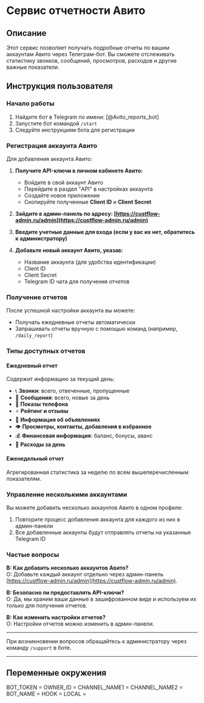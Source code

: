 # Сервис отчетности Авито

## Описание
Этот сервис позволяет получать подробные отчеты по вашим аккаунтам Авито через Телеграм-бот. Вы сможете отслеживать статистику звонков, сообщений, просмотров, расходов и другие важные показатели.

## Инструкция пользователя

### Начало работы
1. Найдите бот в Telegram по имени: [@Avito_reports_bot]
2. Запустите бот командой `/start`
3. Следуйте инструкциям бота для регистрации

### Регистрация аккаунта Авито
Для добавления аккаунта Авито:

1. **Получите API-ключи в личном кабинете Авито:**
   - Войдите в свой аккаунт Авито
   - Перейдите в раздел "API" в настройках аккаунта
   - Создайте новое приложение
   - Скопируйте полученные **Client ID** и **Client Secret**

2. **Зайдите в админ-панель по адресу: [https://custflow-admin.ru/admin](https://custflow-admin.ru/admin)**

3. **Введите учетные данные для входа (если у вас их нет, обратитесь к администратору)**

4. **Добавьте новый аккаунт Авито, указав:**
   - Название аккаунта (для удобства идентификации)
   - Client ID
   - Client Secret
   - Telegram ID чата для получения отчетов

### Получение отчетов
После успешной настройки аккаунта вы можете:

- Получать ежедневные отчеты автоматически
- Запрашивать отчеты вручную с помощью команд (например, `/daily_report`)

### Типы доступных отчетов

#### Ежедневный отчет
Содержит информацию за текущий день:
- 📞 **Звонки**: всего, отвеченные, пропущенные
- 💬 **Сообщения**: всего, новые за день
- 📱 **Показы телефона**
- ⭐ **Рейтинг и отзывы**
- 📝 **Информация об объявлениях**
- 👁 **Просмотры, контакты, добавления в избранное**
- 💰 **Финансовая информация**: баланс, бонусы, аванс
- 💸 **Расходы за день**

#### Еженедельный отчет
Агрегированная статистика за неделю по всем вышеперечисленным показателям.

### Управление несколькими аккаунтами
Вы можете добавить несколько аккаунтов Авито в одном профиле:
1. Повторите процесс добавления аккаунта для каждого из них в админ-панели
2. Все добавленные аккаунты будут отправлять отчеты на указанные Telegram ID

### Частые вопросы

**В: Как добавить несколько аккаунтов Авито?**  
О: Добавьте каждый аккаунт отдельно через админ-панель [https://custflow-admin.ru/admin](https://custflow-admin.ru/admin).

**В: Безопасно ли предоставлять API-ключи?**  
О: Да, мы храним ваши данные в зашифрованном виде и используем их только для получения отчетов.

**В: Как изменить настройки отчетов?**  
О: Настройки отчетов можно изменить в админ-панели.

---

При возникновении вопросов обращайтесь к администратору через команду `/support` в боте.

---

## Переменные окружения
BOT_TOKEN = 
OWNER_ID =
CHANNEL_NAME1 =
CHANNEL_NAME2 = 
BOT_NAME =
HOOK = 
LOCAL = 
